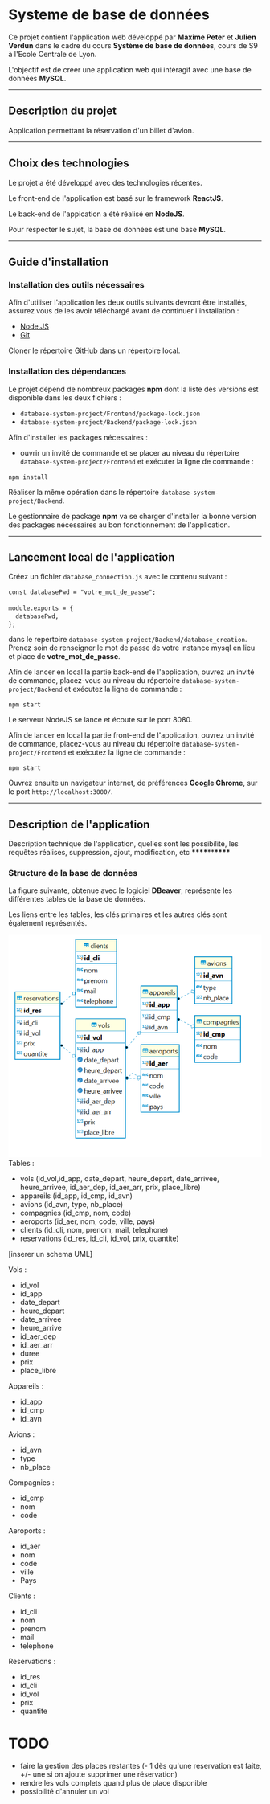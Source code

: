 # Systeme de base de données

Ce projet contient l'application web développé par **Maxime Peter** et **Julien Verdun** dans le cadre du cours **Système de base de données**, cours de S9 à l'Ecole Centrale de Lyon.

L'objectif est de créer une application web qui intéragit avec une base de données **MySQL**.

---

## Description du projet

Application permettant la réservation d'un billet d'avion.

---

## Choix des technologies

Le projet a été développé avec des technologies récentes.

Le front-end de l'application est basé sur le framework **ReactJS**.

Le back-end de l'appication a été réalisé en **NodeJS**.

Pour respecter le sujet, la base de données est une base **MySQL**.

---

## Guide d'installation

### Installation des outils nécessaires

Afin d'utiliser l'application les deux outils suivants devront être installés, assurez vous de les avoir téléchargé avant de continuer l'installation :

- [Node.JS](https://nodejs.org/en/download/)
- [Git](https://git-scm.com/downloads)

Cloner le répertoire [GitHub](https://github.com/Julien-Verdun/database-system-project) dans un répertoire local.

### Installation des dépendances

Le projet dépend de nombreux packages **npm** dont la liste des versions est disponible dans les deux fichiers :

- `database-system-project/Frontend/package-lock.json`
- `database-system-project/Backend/package-lock.json`

Afin d'installer les packages nécessaires :

- ouvrir un invité de commande et se placer au niveau du répertoire `database-system-project/Frontend` et exécuter la ligne de commande :

```
npm install
```

Réaliser la même opération dans le répertoire `database-system-project/Backend`.

Le gestionnaire de package **npm** va se charger d'installer la bonne version des packages nécessaires au bon fonctionnement de l'application.

---

## Lancement local de l'application

Créez un fichier `database_connection.js` avec le contenu suivant :

```
const databasePwd = "votre_mot_de_passe";

module.exports = {
  databasePwd,
};

```

dans le repertoire `database-system-project/Backend/database_creation`. Prenez soin de renseigner le mot de passe de votre instance mysql en lieu et place de **votre_mot_de_passe**.

Afin de lancer en local la partie back-end de l'application, ouvrez un invité de commande, placez-vous au niveau du répertoire `database-system-project/Backend` et exécutez la ligne de commande :

```
npm start
```

Le serveur NodeJS se lance et écoute sur le port 8080.

Afin de lancer en local la partie front-end de l'application, ouvrez un invité de commande, placez-vous au niveau du répertoire `database-system-project/Frontend` et exécutez la ligne de commande :

```
npm start
```

Ouvrez ensuite un navigateur internet, de préférences **Google Chrome**, sur le port `http://localhost:3000/`.

---

## Description de l'application

Description technique de l'application, quelles sont les possibilité, les requêtes réalises, suppression, ajout, modification, etc **\*\*\*\***\*\***\*\*\*\***

### Structure de la base de données

La figure suivante, obtenue avec le logiciel **DBeaver**, représente les différentes tables de la base de données.

Les liens entre les tables, les clés primaires et les autres clés sont également représentés.

![Vue de la base de données](database_view.PNG)
Tables :

- vols (id_vol,id_app, date_depart, heure_depart, date_arrivee, heure_arrivee, id_aer_dep, id_aer_arr, prix, place_libre)
- appareils (id_app, id_cmp, id_avn)
- avions (id_avn, type, nb_place)
- compagnies (id_cmp, nom, code)
- aeroports (id_aer, nom, code, ville, pays)
- clients (id_cli, nom, prenom, mail, telephone)
- reservations (id_res, id_cli, id_vol, prix, quantite)

[inserer un schema UML]

Vols :

- id_vol
- id_app
- date_depart
- heure_depart
- date_arrivee
- heure_arrive
- id_aer_dep
- id_aer_arr
- duree
- prix
- place_libre

Appareils :

- id_app
- id_cmp
- id_avn

Avions :

- id_avn
- type
- nb_place

Compagnies :

- id_cmp
- nom
- code

Aeroports :

- id_aer
- nom
- code
- ville
- Pays

Clients :

- id_cli
- nom
- prenom
- mail
- telephone

Reservations :

- id_res
- id_cli
- id_vol
- prix
- quantite















# TODO 

- faire la gestion des places restantes (- 1 dès qu'une reservation est faite, +/- une si on ajoute supprimer une réservation)
- rendre les vols complets quand plus de place disponible
- possibilité d'annuler un vol